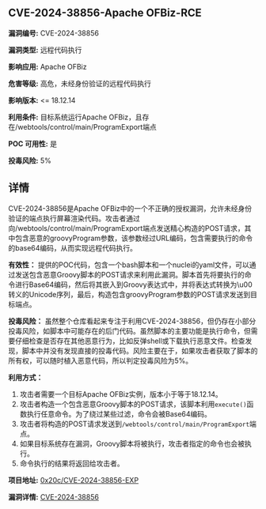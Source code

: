 ## CVE-2024-38856-Apache OFBiz-RCE

**漏洞编号:** CVE-2024-38856

**漏洞类型:** 远程代码执行

**影响应用:** Apache OFBiz

**危害等级:** 高危，未经身份验证的远程代码执行

**影响版本:** <= 18.12.14

**利用条件:** 目标系统运行Apache OFBiz，且存在/webtools/control/main/ProgramExport端点

**POC 可用性:** 是

**投毒风险:** 5%

## 详情

CVE-2024-38856是Apache OFBiz中的一个不正确的授权漏洞，允许未经身份验证的端点执行屏幕渲染代码。攻击者通过向/webtools/control/main/ProgramExport端点发送精心构造的POST请求，其中包含恶意的groovyProgram参数，该参数经过URL编码，包含需要执行的命令的base64编码，从而实现远程代码执行。

**有效性：**
提供的POC代码，包含一个bash脚本和一个nuclei的yaml文件，可以通过发送包含恶意Groovy脚本的POST请求来利用此漏洞。脚本首先将要执行的命令进行Base64编码，然后将其嵌入到Groovy表达式中，并将表达式转换为\u00转义的Unicode序列，最后，构造包含groovyProgram参数的POST请求发送到目标端点。

**投毒风险：**
虽然整个仓库看起来专注于利用CVE-2024-38856，但仍存在小部分投毒风险，如脚本中可能存在的后门代码。虽然脚本的主要功能是执行命令，但需要仔细检查是否存在其他恶意行为，比如反弹shell或下载执行恶意文件。检查发现，脚本中并没有发现直接的投毒代码。风险主要在于，如果攻击者获取了脚本的所有权，可以随时植入恶意代码，所以判定投毒风险为5%。

**利用方式：**
1.  攻击者需要一个目标Apache OFBiz实例，版本小于等于18.12.14。
2.  攻击者构造一个包含恶意Groovy脚本的POST请求，该脚本利用`execute()`函数执行任意命令。为了绕过某些过滤，命令会被Base64编码。
3.  攻击者将构造的POST请求发送到`/webtools/control/main/ProgramExport`端点。
4.  如果目标系统存在漏洞，Groovy脚本将被执行，攻击者指定的命令也会被执行。
5.  命令执行的结果将返回给攻击者。

**项目地址:** [0x20c/CVE-2024-38856-EXP](https://github.com/0x20c/CVE-2024-38856-EXP)

**漏洞详情:** [CVE-2024-38856](https://nvd.nist.gov/vuln/detail/CVE-2024-38856)